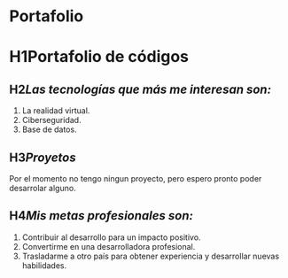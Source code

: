# Portafolio
# H1**Portafolio de códigos**
## H2*Las tecnologías que más me interesan son:* 
  1. La realidad virtual.
  2. Ciberseguridad.
  3. Base de datos.
## H3*Proyetos*
Por el momento no tengo ningun proyecto, pero espero pronto poder desarrolar alguno.
## H4*Mis metas profesionales son:*
  1. Contribuir al desarrollo para un impacto positivo.
  2. Convertirme en una desarrolladora profesional.
  3. Trasladarme a otro país para obtener experiencia y desarrollar nuevas habilidades. 

